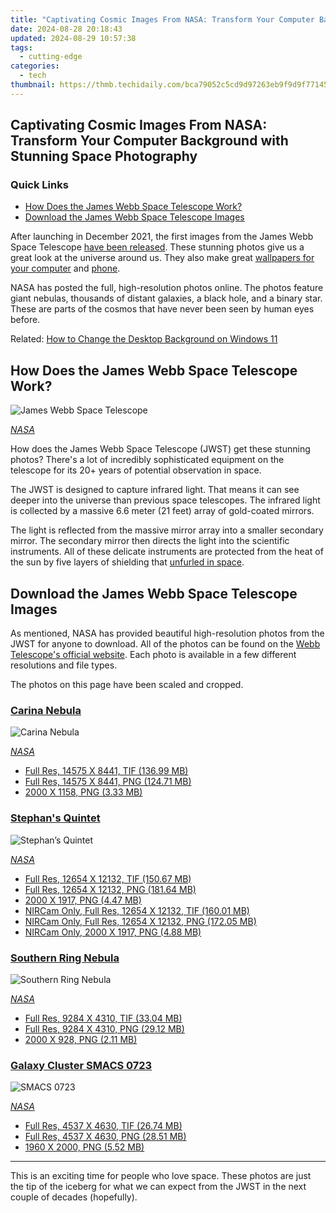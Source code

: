 ```yaml
---
title: "Captivating Cosmic Images From NASA: Transform Your Computer Background with Stunning Space Photography"
date: 2024-08-28 20:18:43
updated: 2024-08-29 10:57:38
tags:
  - cutting-edge
categories:
  - tech
thumbnail: https://thmb.techidaily.com/bca79052c5cd9d97263eb9f9d9f77145f2fe6968554def245326bd7e9d126f27.jpg
---
```


## Captivating Cosmic Images From NASA: Transform Your Computer Background with Stunning Space Photography

### Quick Links

* [How Does the James Webb Space Telescope Work?](https://extra-information.techidaily.com/superior-extra-memory-solution-for-sony-a7c/)
* [Download the James Webb Space Telescope Images](https://common-error.techidaily.com/guide-enabling-bluetooth-connectivity-in-windows-7/)

 After launching in December 2021, the first images from the James Webb Space Telescope [have been released](https://www.nasa.gov/press-release/nasa-reveals-webb-telescope-s-first-images-of-unseen-universe). These stunning photos give us a great look at the universe around us. They also make great [wallpapers for your computer](https://easy-unlock-android.techidaily.com/in-2024-top-12-prominent-nokia-c12-plus-fingerprint-not-working-solutions-by-drfone-android/) and [phone](https://extra-lessons.techidaily.com/classic-chimes-catalogue-websites-of-worth-for-2024/).

 NASA has posted the full, high-resolution photos online. The photos feature giant nebulas, thousands of distant galaxies, a black hole, and a binary star. These are parts of the cosmos that have never been seen by human eyes before.

Related: [How to Change the Desktop Background on Windows 11](https://easy-unlock-android.techidaily.com/in-2024-top-12-prominent-nokia-c12-plus-fingerprint-not-working-solutions-by-drfone-android/) 

##  How Does the James Webb Space Telescope Work?

![James Webb Space Telescope](https://static1.howtogeekimages.com/wordpress/wp-content/uploads/2022/07/Webb-Telescope.jpg) 

_[NASA](https://webbtelescope.org/webb-science/the-observatory)_

 How does the James Webb Space Telescope (JWST) get these stunning photos? There's a lot of incredibly sophisticated equipment on the telescope for its 20+ years of potential observation in space.

 The JWST is designed to capture infrared light. That means it can see deeper into the universe than previous space telescopes. The infrared light is collected by a massive 6.6 meter (21 feet) array of gold-coated mirrors.

 The light is reflected from the massive mirror array into a smaller secondary mirror. The secondary mirror then directs the light into the scientific instruments. All of these delicate instruments are protected from the heat of the sun by five layers of shielding that [unfurled in space](https://graphics.reuters.com/SPACE-EXPLORATION/TELESCOPE/klvyknwbrvg/).

##  Download the James Webb Space Telescope Images

 As mentioned, NASA has provided beautiful high-resolution photos from the JWST for anyone to download. All of the photos can be found on the [Webb Telescope's official website](https://webbtelescope.org/news/news-releases). Each photo is available in a few different resolutions and file types.

 The photos on this page have been scaled and cropped.

### [Carina Nebula](https://webbtelescope.org/contents/news-releases/2022/news-2022-031?Collection=First%20Images) 

![Carina Nebula](https://static1.howtogeekimages.com/wordpress/wp-content/uploads/2022/07/nasa1.png) 

_[NASA](https://webbtelescope.org/contents/news-releases/2022/news-2022-031?Collection=First%20Images)_

* [Full Res, 14575 X 8441, TIF (136.99 MB)](https://stsci-opo.org/STScI-01G7WCH0VH9RK7YBFAMM07S2TB.tif)
* [Full Res, 14575 X 8441, PNG (124.71 MB)](https://stsci-opo.org/STScI-01G7WCHVJ1VXPW5CX5DSVE0W1F.png)
* [2000 X 1158, PNG (3.33 MB)](https://stsci-opo.org/STScI-01G7WCK1PJEM49E118GEG0Q729.png)

### [Stephan's Quintet](https://webbtelescope.org/contents/news-releases/2022/news-2022-034?Collection=First%20Images) 

![Stephan’s Quintet](https://static1.howtogeekimages.com/wordpress/wp-content/uploads/2022/07/nasa2.png) 

_[NASA](https://webbtelescope.org/contents/news-releases/2022/news-2022-034?Collection=First%20Images)_

* [Full Res, 12654 X 12132, TIF (150.67 MB)](https://stsci-opo.org/STScI-01G7DAXJYYTYXCFSB8VQRK5X2F.tif)
* [Full Res, 12654 X 12132, PNG (181.64 MB)](https://stsci-opo.org/STScI-01G7DB1FHPMJCCY59CQGZC1YJQ.png)
* [2000 X 1917, PNG (4.47 MB)](https://stsci-opo.org/STScI-01G7NCYE040TD50H3BPMP4FRS6.png)
* [NIRCam Only, Full Res, 12654 X 12132, TIF (160.01 MB)](https://stsci-opo.org/STScI-01G7ND0VVCJ27J3EMJTS0BVFB6.tif)
* [NIRCam Only, Full Res, 12654 X 12132, PNG (172.05 MB)](https://stsci-opo.org/STScI-01G7ND2W5V22D3Y6CCFGYQJX3J.png)
* [NIRCam Only, 2000 X 1917, PNG (4.88 MB)](https://stsci-opo.org/STScI-01G7ND57BS1QQ30P5KCNHMP4FX.png)

### [Southern Ring Nebula](https://webbtelescope.org/contents/news-releases/2022/news-2022-033?Collection=First%20Images) 

![Southern Ring Nebula](https://static1.howtogeekimages.com/wordpress/wp-content/uploads/2022/07/nasa3.png) 

_[NASA](https://webbtelescope.org/contents/news-releases/2022/news-2022-033?Collection=First%20Images)_

* [Full Res, 9284 X 4310, TIF (33.04 MB)](https://stsci-opo.org/STScI-01G79R1N7MYB79Z975WFE6YK4M.tif)
* [Full Res, 9284 X 4310, PNG (29.12 MB)](https://stsci-opo.org/STScI-01G79R28V7S4AXDN8NG5QCPGE3.png)
* [2000 X 928, PNG (2.11 MB)](https://stsci-opo.org/STScI-01G79R2PAMRT86DP6YXRJVB9DM.png)

### [Galaxy Cluster SMACS 0723](https://webbtelescope.org/contents/news-releases/2022/news-2022-035?Collection=First%20Images) 

![SMACS 0723](https://static1.howtogeekimages.com/wordpress/wp-content/uploads/2022/07/nasa4.png) 

_[NASA](https://webbtelescope.org/contents/news-releases/2022/news-2022-035?Collection=First%20Images)_

* [Full Res, 4537 X 4630, TIF (26.74 MB)](https://stsci-opo.org/STScI-01G7DDBNAV8SHNRTMT9AHGC5MF.tif)
* [Full Res, 4537 X 4630, PNG (28.51 MB)](https://stsci-opo.org/STScI-01G7DDBW5NNXTJV8PGHB0465QP.png)
* [1960 X 2000, PNG (5.52 MB)](https://stsci-opo.org/STScI-01G7PX26GGXRJEYKH2CY53KMV0.png)

---

 This is an exciting time for people who love space. These photos are just the tip of the iceberg for what we can expect from the JWST in the next couple of decades (hopefully).

<ins class="adsbygoogle"
     style="display:block"
     data-ad-format="autorelaxed"
     data-ad-client="ca-pub-7571918770474297"
     data-ad-slot="1223367746"></ins>



<ins class="adsbygoogle"
     style="display:block"
     data-ad-client="ca-pub-7571918770474297"
     data-ad-slot="8358498916"
     data-ad-format="auto"
     data-full-width-responsive="true"></ins>
